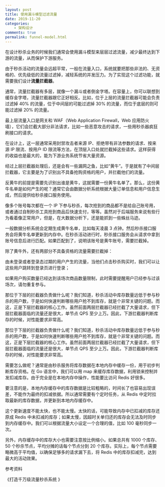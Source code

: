 ```yaml
---
layout: post
title: 使用漏斗模型过滤流量
date: 2019-11-20
categories:
    - 架构设计
comments: true
permalink: funnel-model.html
---
```


在设计秒杀业务的时候我们通常会使用漏斗模型来层层过滤流量，减少最终达到下游的流量，从而保护下游服务。

由于秒杀活动的流量会远超平常，一般在流量入口，系统就要把那些非法的、无资格的、优先级低的流量过滤掉，减轻系统的并发压力。为了实现这个过滤功能，就需要我们设计**流量拦截器**。

通常，流量拦截器有多层，就像一个漏斗或者倒金字塔。在容量上，你可以联想到缓存金字塔，流量拦截器跟它正好相反。比如，位于上层的流量拦截器可能会负责过滤掉 40% 的流量，位于中间层的可能过滤掉 30% 的流量，而位于底层的则可能过滤掉 20% 的流量。

最上层流量入口是网关和 WAF（Web Application Firewall，Web 应用防火墙），它们会拦截大部分非法请求，比如一些恶意攻击的请求，一些用秒杀器疯狂刷接口的请求。

在设计上，这一层通常采用封禁攻击者来源 IP、拒绝带有非法参数的请求、按来源 IP 限流、按用户 ID 限流等方法，在顶层入口处就拦截掉这些请求。这样获得的收益也是最大的，能为下游业务系统节省大量资源。

经过上层拦截器处理后，还是会有一些漏网之鱼，比如“黄牛”。于是就有了中间层拦截器，它主要是为了识别出不具备抢购资格的用户，并拦截他们的流量。

反黄牛的前提是需要先识别出谁是黄牛，这就需要一份黄牛名单了。那么，这份黄牛名单是如何产生的呢？通常它会由数据分析系统根据大量订单信息和用户信息生成，然后提供给秒杀接口服务使用。

像多个账号每次都在一个 IP 下参与秒杀，每次抢到的商品都不是给自己账号用，或者通过自制秒杀工具抢到商品后快速支付，等等。虽然对于后端服务来说有些行为看着像正常用户，但是，在大数据分析下，还是能抓到一些蛛丝马迹。

一般数据分析系统会定期生成黄牛名单，比如每天凌晨 3 点钟。然后秒杀接口服务会将黄牛名单更新到内存中。在秒杀活动进行时，秒杀接口服务会从请求中拿到账号信息后进行匹配。如果匹配到了，说明该账号是黄牛账号，需要拦截掉。

除了黄牛外，还有两部分不具备资格的流量需要拦截掉：

由未登录或者登录态过期的用户产生的流量，当他们点击秒杀购买时，我们可以让这些用户跳转到登录页进行登录；

如果用户购买数量已经达到该场次商品数量限制，此时需要提醒用户已经参与过该场次，请勿重复参与。

那位于下层的拦截器负责做什么呢？我们知道，秒杀活动中库存数量远低于参与秒杀的用户数，于是如何快速判断哪些用户抢不到库存，就是个非常关键的问题。而这，正是下层拦截器的核心工作。虽然前面两层拦截器已经拦截了大量请求，但下层拦截器面临的流量还是很大，单节点 QPS 至少上万。因此，下游拦截器判断库存的时候，对性能要求非常高。

那位于下层的拦截器负责做什么呢？我们知道，秒杀活动中库存数量远低于参与秒杀的用户数，于是如何快速判断哪些用户抢不到库存，就是个非常关键的问题。而这，正是下层拦截器的核心工作。虽然前面两层拦截器已经拦截了大量请求，但下层拦截器面临的流量还是很大，单节点 QPS 至少上万。因此，下游拦截器判断库存的时候，对性能要求非常高。

需要怎么做呢？通常是由秒杀服务将库存数据在本地内存中缓存一份，用于初步判断库存资格。在 Go 语言中，我们可以用 map 来缓存库存数据，利用锁来控制并发扣减库存。由于完全是在本地内存中操作，性能要比访问 Redis 好很多。

要注意的是，本地内存缓存中的库存数据是比较粗略的，时间长了也容易出现误差，不能作为最终的扣减依据。所以通常需要有个定时任务，从 Redis 中定时拉取最新的库存数据，并更新到本地内存缓存中。

这个更新速度不能太快，也不能太慢。太快的话，可能导致内存中已扣减的库存还原成 Redis 中未扣减的库存；如果太慢，因超时关单归还的库存会无法及时同步到内存缓存中。我们可以根据流量大小设定一个合理的值，比如 100 毫秒同步一次。

另外，内存缓存中的库存大小也需要注意按比例缩小。如果总共有 1000 个库存、50 个秒杀节点，平均分摊的话每个节点分到 20 个库存。实际上，每个节点需要略微高于平均值，以确保足够多的请求漏下去，将 Redis 中的库存扣减完，达到最大的活动效果。

参考资料

《打造千万级流量秒杀系统 》